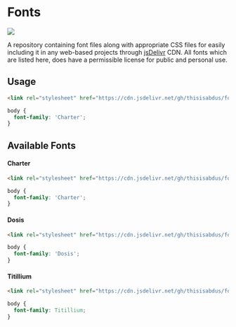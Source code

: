 # Fonts

[![](https://data.jsdelivr.com/v1/package/gh/thisisabdus/fonts/badge?style=rounded)](https://www.jsdelivr.com/package/gh/thisisabdus/fonts)

A repository containing font files along with appropriate CSS files for easily including it in any web-based projects through
[jsDelivr](https://jsdelivr.com) CDN. All fonts which are listed here, does have a permissible license for public and personal use.

## Usage

```html
<link rel="stylesheet" href="https://cdn.jsdelivr.net/gh/thisisabdus/fonts/charter/index.min.css">
```

```css
body {
  font-family: 'Charter';
}
```

## Available Fonts

#### Charter

```html
<link rel="stylesheet" href="https://cdn.jsdelivr.net/gh/thisisabdus/fonts@master/charter/index.min.css">
```

```css
body {
  font-family: 'Charter';
}
```

#### Dosis

```html
<link rel="stylesheet" href="https://cdn.jsdelivr.net/gh/thisisabdus/fonts@master/dosis/index.min.css">
```

```css
body {
  font-family: 'Dosis';
}
```

#### Titillium

```html
<link rel="stylesheet" href="https://cdn.jsdelivr.net/gh/thisisabdus/fonts@master/titillium/index.min.css">
```

```css
body {
  font-family: Titillium;
}
```
